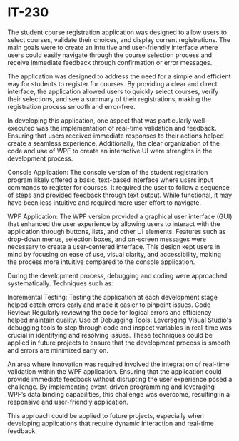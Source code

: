# IT-230

The student course registration application was designed to allow users to select courses, validate their choices, and display current registrations. The main goals were to create an intuitive and user-friendly interface where users could easily navigate through the course selection process and receive immediate feedback through confirmation or error messages.

The application was designed to address the need for a simple and efficient way for students to register for courses. By providing a clear and direct interface, the application allowed users to quickly select courses, verify their selections, and see a summary of their registrations, making the registration process smooth and error-free.

In developing this application, one aspect that was particularly well-executed was the implementation of real-time validation and feedback. Ensuring that users received immediate responses to their actions helped create a seamless experience. Additionally, the clear organization of the code and use of WPF to create an interactive UI were strengths in the development process.

Console Application: The console version of the student registration program likely offered a basic, text-based interface where users input commands to register for courses. It required the user to follow a sequence of steps and provided feedback through text output. While functional, it may have been less intuitive and required more user effort to navigate.

WPF Application: The WPF version provided a graphical user interface (GUI) that enhanced the user experience by allowing users to interact with the application through buttons, lists, and other UI elements. Features such as drop-down menus, selection boxes, and on-screen messages were necessary to create a user-centered interface. This design kept users in mind by focusing on ease of use, visual clarity, and accessibility, making the process more intuitive compared to the console application.

During the development process, debugging and coding were approached systematically. Techniques such as:

Incremental Testing: Testing the application at each development stage helped catch errors early and made it easier to pinpoint issues.
Code Review: Regularly reviewing the code for logical errors and efficiency helped maintain quality.
Use of Debugging Tools: Leveraging Visual Studio's debugging tools to step through code and inspect variables in real-time was crucial in identifying and resolving issues.
These techniques could be applied in future projects to ensure that the development process is smooth and errors are minimized early on.

An area where innovation was required involved the integration of real-time validation within the WPF application. Ensuring that the application could provide immediate feedback without disrupting the user experience posed a challenge. By implementing event-driven programming and leveraging WPF’s data binding capabilities, this challenge was overcome, resulting in a responsive and user-friendly application.

This approach could be applied to future projects, especially when developing applications that require dynamic interaction and real-time feedback.

